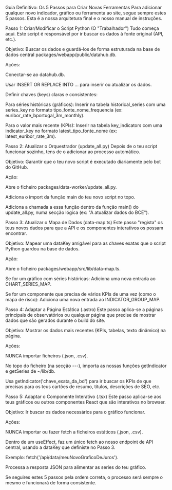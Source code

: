 Guia Definitivo: Os 5 Passos para Criar Novas Ferramentas
Para adicionar qualquer novo indicador, gráfico ou ferramenta ao site, segue sempre estes 5 passos. Esta é a nossa arquitetura final e o nosso manual de instruções.

Passo 1: Criar/Modificar o Script Python (O "Trabalhador")
Tudo começa aqui. Este script é responsável por ir buscar os dados à fonte original (API, etc.).

Objetivo: Buscar os dados e guardá-los de forma estruturada na base de dados central packages/webapp/public/datahub.db.

Ações:

Conectar-se ao datahub.db.

Usar INSERT OR REPLACE INTO ... para inserir ou atualizar os dados.

Definir chaves (keys) claras e consistentes:

Para séries históricas (gráficos): Inserir na tabela historical_series com uma series_key no formato tipo_fonte_nome_frequencia (ex: euribor_rate_bportugal_3m_monthly).

Para o valor mais recente (KPIs): Inserir na tabela key_indicators com uma indicator_key no formato latest_tipo_fonte_nome (ex: latest_euribor_rate_3m).

Passo 2: Atualizar o Orquestrador (update_all.py)
Depois de o teu script funcionar sozinho, tens de o adicionar ao processo automático.

Objetivo: Garantir que o teu novo script é executado diariamente pelo bot do GitHub.

Ação:

Abre o ficheiro packages/data-worker/update_all.py.

Adiciona o import da função main do teu novo script no topo.

Adiciona a chamada a essa função dentro da função main() do update_all.py, numa secção lógica (ex: "A atualizar dados do BCE").

Passo 3: Atualizar o Mapa de Dados (data-map.ts)
Este passo "regista" os teus novos dados para que a API e os componentes interativos os possam encontrar.

Objetivo: Mapear uma dataKey amigável para as chaves exatas que o script Python guardou na base de dados.

Ação:

Abre o ficheiro packages/webapp/src/lib/data-map.ts.

Se for um gráfico com séries históricas: Adiciona uma nova entrada ao CHART_SERIES_MAP.

Se for um componente que precisa de vários KPIs de uma vez (como o mapa de risco): Adiciona uma nova entrada ao INDICATOR_GROUP_MAP.

Passo 4: Adaptar a Página Estática (.astro)
Este passo aplica-se a páginas principais de observatórios ou qualquer página que precise de mostrar dados que são gerados durante o build do site.

Objetivo: Mostrar os dados mais recentes (KPIs, tabelas, texto dinâmico) na página.

Ações:

NUNCA importar ficheiros (.json, .csv).

No topo do ficheiro (na secção ---), importa as nossas funções getIndicator e getSeries de ~/lib/db.

Usa getIndicator('chave_exata_da_bd') para ir buscar os KPIs de que precisas para os teus cartões de resumo, títulos, descrições de SEO, etc.

Passo 5: Adaptar o Componente Interativo (.tsx)
Este passo aplica-se aos teus gráficos ou outros componentes React que são interativos no browser.

Objetivo: Ir buscar os dados necessários para o gráfico funcionar.

Ações:

NUNCA importar ou fazer fetch a ficheiros estáticos (.json, .csv).

Dentro de um useEffect, faz um único fetch ao nosso endpoint de API central, usando a dataKey que definiste no Passo 3.

Exemplo: fetch('/api/data/meuNovoGraficoDeJuros').

Processa a resposta JSON para alimentar as series do teu gráfico.

Se seguires estes 5 passos pela ordem correta, o processo será sempre o mesmo e funcionará de forma consistente.